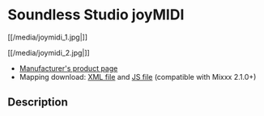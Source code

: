 # Soundless Studio joyMIDI

[[/media/joymidi_1.jpg|]]

[[/media/joymidi_2.jpg|]]

  - [Manufacturer's product page](https://www.sndlss.com/?lang=en)
  - Mapping download: [XML
    file](https://raw.githubusercontent.com/bcc6/joyMIDI-SW-Mixxx-mapping/master/Soundless_joyMIDI.midi.xml)
    and [JS
    file](https://raw.githubusercontent.com/bcc6/joyMIDI-SW-Mixxx-mapping/master/Soundless_joyMIDI_scripts.js)
    (compatible with Mixxx 2.1.0+)

## Description

